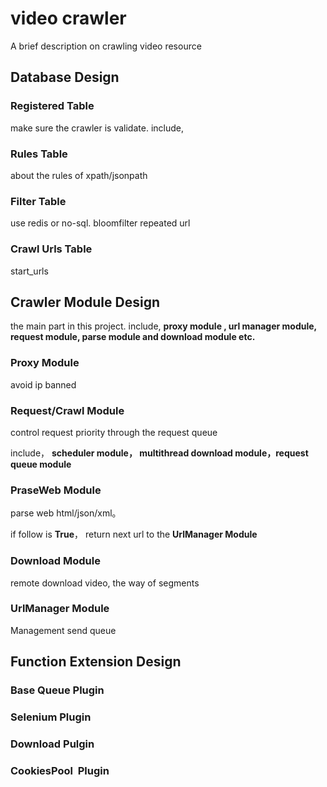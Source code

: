 # video crawler

A brief description on crawling video resource

## Database Design

### Registered Table

make sure the crawler is validate.
include, 

### Rules Table

about the rules of xpath/jsonpath 

### Filter Table

use redis or no-sql.
bloomfilter repeated url


### Crawl Urls Table

start_urls

## Crawler Module Design

the main part in this project.
include, **proxy module , url manager module, request module,
parse module and download module etc.**

### Proxy Module

avoid ip banned

### Request/Crawl Module

control request priority through the request queue

include， **scheduler module， multithread download module，request queue module**

### PraseWeb Module

parse web html/json/xml。

if follow is **True**， return next url to the **UrlManager Module**

### Download Module

remote download video,
the way of segments

### UrlManager Module

Management send queue

## Function Extension Design

### Base Queue Plugin

### Selenium Plugin

### Download Pulgin

### CookiesPool  Plugin
